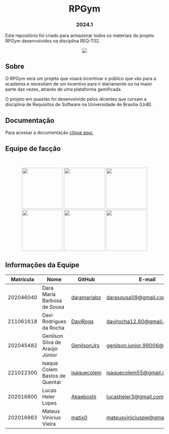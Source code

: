 <h1 align="center">  RPGym </h1>
<h3 align="center"> 2024.1 </h3>

Este repositório foi criado para armazenar todos os materiais do projeto RPGym desenvolvidos na disciplina REQ-T02.

<p align="center">
<img src="http://img.shields.io/static/v1?label=STATUS&message=Andamento&color=yellow&style=for-the-badge"/>
</p>

## Sobre

O RPGym será um projeto que visará incentivar o público que vão para a academia e necesitam de um incentivo para ir diariamente ou na maior parte das vezes, através de uma plataforma gamificada.

O projeto em questão foi desenvolvido pelos dicentes que cursam a disciplina de Requisitos de Software na Universidade de Brasília (UnB).


## Documentação
Para acessar a documentação [clique aqui.](https://mdsreq-fga-unb.github.io/2024.1-RPGym/)

## Equipe de facção

<br/>
<p align="center">
<a href="https://github.com/daramariabs"><img src="https://imgur.com/dErePLn.png" width=130/></a>
<a href="https://github.com/DaviRogs"><img src="https://imgur.com/EGPjT9W.png" width=130/></a>
<a href="https://github.com/GenilsonJrs"><img src="https://imgur.com/D8AscKX.png" width=130/></a>
<a href="https://github.com/isaquecolem"><img src="https://imgur.com/pDGLfiW.png" width=130></a>
<a href="https://github.com/Akaeboshi"><img src="https://imgur.com/NtyTl5K.png" width=130/></a>
<a href="https://github.com/matix0"><img src="https://imgur.com/YHAW2qc.png" width=130/></a>
<br/>
</p>

## Informações da Equipe

| Matrícula | Nome                                   | GitHub                                          | E-mail                     |
| --------- | -------------------------------------- | ----------------------------------------------- | -------------------------- |
| 202046040 | Dara Maria Barbosa de Sousa               | [daramariabs](https://github.com/daramariabs)       | darasousa09@gmail.com         |
| 211061618 | Davi Rodrigues da Rocha           | [DaviRogs](https://github.com/DaviRogs)     | davirocha12.80@gmail.com       |
| 202045482 | Genilson Silva de Araújo Júnior | [GenilsonJrs](https://github.com/GenilsonJrs)       | genilson.junior.99006@gmail.com       |
| 221022300 | Isaque Colem Bastos de Quental          | [isaquecolem](https://github.com/isaquecolem) | isaquecolem55@gmail.com |
|  202016800 | Lucas Heler Lopes                    | [Akaeboshi](https://github.com/Akaeboshi) | lucasheler3@gmail.com      |
| 202016963 | Mateus Vinicius Vieira             | [matix0](https://github.com/matix0)         | mateusviniciuspw@gmail.com  |

